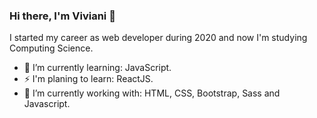 ### Hi there, I'm Viviani 👋

  I started my career as web developer during 2020 and now I'm studying Computing Science.
  
- 🌱 I’m currently learning: JavaScript.
- ⚡ I'm planing to learn: ReactJS.
- 🔭 I’m currently working with: HTML, CSS, Bootstrap, Sass and Javascript.

<!--
**VivianiMartins/VivianiMartins** is a ✨ _special_ ✨ repository because its `README.md` (this file) appears on your GitHub profile.

Here are some ideas to get you started:

- 🔭 I’m currently working on ...
- 🌱 I’m currently learning ...
- 👯 I’m looking to collaborate on ...
- 🤔 I’m looking for help with ...
- 💬 Ask me about ...
- 📫 How to reach me: ...
- 😄 Pronouns: ...
- ⚡ Fun fact: ...
-->
